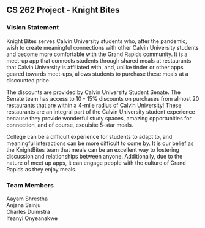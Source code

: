 ## CS 262 Project - Knight Bites

### Vision Statement
<p>
Knight Bites serves Calvin University students who, after the pandemic, wish to create meaningful connections with other Calvin University students and become more comfortable with the Grand Rapids community. It is a meet-up app that connects students through shared meals at restaurants that Calvin University is affiliated with, and, unlike tinder or other apps geared towards meet-ups, allows students to purchase these meals at a discounted price.<br>
  
The discounts are provided by Calvin University Student Senate. The Senate team has access to 10 - 15% discounts on purchases from almost 20 restaurants that are within a 4-mile radius of Calvin University! These restaurants are an integral part of the Calvin University student experience because they provide wonderful study spaces, amazing opportunities for connection, and of course, exquisite 5-star meals.<br>

College can be a difficult experience for students to adapt to, and meaningful interactions can be more difficult to come by. It is our belief as the KnightBites team that meals can be an excellent way to fostering discussion and relationships between anyone. Additionally, due to the nature of meet up apps, it can engage people with the culture of Grand Rapids as they enjoy meals.</p>

### Team Members

<p>Aayam Shrestha<br>
Anjana Sainju<br>
Charles Duimstra<br>
Ifeanyi Onyeanakwe</p>

